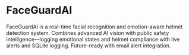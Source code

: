 # FaceGuardAI
FaceGuardAI is a real-time facial recognition and emotion-aware helmet detection system. Combines advanced AI vision with public safety intelligence—logging emotional states and helmet compliance with live alerts and SQLite logging. Future-ready with email alert integration.
